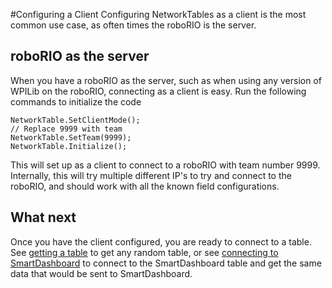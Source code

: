 #Configuring a Client
Configuring NetworkTables as a client is the most common use case, as often times the roboRIO is the server.

## roboRIO as the server
When you have a roboRIO as the server, such as when using any version of WPILib on the roboRIO, connecting as a client is easy.
Run the following commands to initialize the code
```
NetworkTable.SetClientMode();
// Replace 9999 with team
NetworkTable.SetTeam(9999);
NetworkTable.Initialize();
```

This will set up as a client to connect to a roboRIO with team number 9999. Internally, this will try multiple different IP's to try 
and connect to the roboRIO, and should work with all the known field configurations.

## What next
Once you have the client configured, you are ready to connect to a table. See [getting a table](gettingtable.md) to get any random table,
or see [connecting to SmartDashboard](smartdashboard.md) to connect to the SmartDashboard table and get the same data that would be sent to
SmartDashboard.